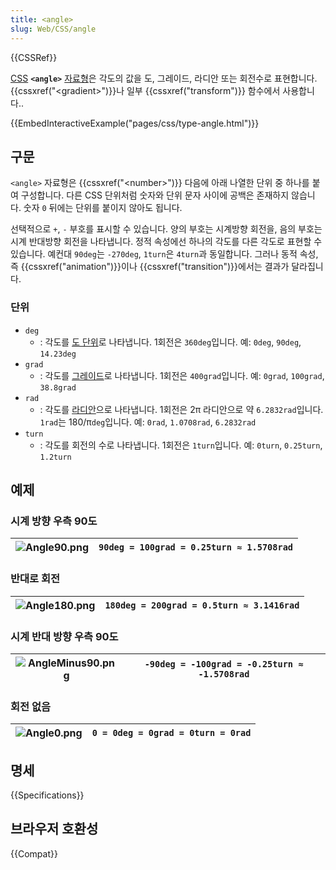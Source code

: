 ```yaml
---
title: <angle>
slug: Web/CSS/angle
---
```


{{CSSRef}}

[CSS](/ko/docs/Web/CSS) **`<angle>`** [자료형](/ko/docs/Web/CSS/CSS_Types)은 각도의 값을 도, 그레이드, 라디안 또는 회전수로 표현합니다. {{cssxref("&lt;gradient&gt;")}}나 일부 {{cssxref("transform")}} 함수에서 사용합니다..

{{EmbedInteractiveExample("pages/css/type-angle.html")}}

## 구문

`<angle>` 자료형은 {{cssxref("&lt;number&gt;")}} 다음에 아래 나열한 단위 중 하나를 붙여 구성합니다. 다른 CSS 단위처럼 숫자와 단위 문자 사이에 공백은 존재하지 않습니다. 숫자 `0` 뒤에는 단위를 붙이지 않아도 됩니다.

선택적으로 `+`, `-` 부호를 표시할 수 있습니다. 양의 부호는 시계방향 회전을, 음의 부호는 시계 반대방향 회전을 나타냅니다. 정적 속성에선 하나의 각도를 다른 각도로 표현할 수 있습니다. 예컨대 `90deg`는 `-270deg`, `1turn`은 `4turn`과 동일합니다. 그러나 동적 속성, 즉 {{cssxref("animation")}}이나 {{cssxref("transition")}}에서는 결과가 달라집니다.

### 단위

- `deg`
  - : 각도를 [도 단위](<https://ko.wikipedia.org/wiki/%EB%8F%84_(%EA%B0%81%EB%8F%84)>)로 나타냅니다. 1회전은 `360deg`입니다. 예: `0deg`, `90deg`, `14.23deg`
- `grad`
  - : 각도를 [그레이드](https://ko.wikipedia.org/wiki/%EA%B7%B8%EB%A0%88%EC%9D%B4%EB%93%9C)로 나타냅니다. 1회전은 `400grad`입니다. 예: `0grad`, `100grad`, `38.8grad`
- `rad`
  - : 각도를 [라디안](https://ko.wikipedia.org/wiki/%EB%9D%BC%EB%94%94%EC%95%88)으로 나타냅니다. 1회전은 2π 라디안으로 약 `6.2832rad`입니다. `1rad`는 180/π`deg`입니다. 예: `0rad`, `1.0708rad`, `6.2832rad`
- `turn`
  - : 각도를 회전의 수로 나타냅니다. 1회전은 `1turn`입니다. 예: `0turn`, `0.25turn`, `1.2turn`

## 예제

### 시계 방향 우측 90도

| ![Angle90.png](angle90.png) | `90deg = 100grad = 0.25turn ≈ 1.5708rad` |
| ------------------------- | --------------------------------- |

### 반대로 회전

| ![Angle180.png](angle180.png) | `180deg = 200grad = 0.5turn ≈ 3.1416rad` |
| ------------------------- | --------------------------------- |

### 시계 반대 방향 우측 90도

| ![AngleMinus90.png](angleMinus90.png) | `-90deg = -100grad = -0.25turn ≈ -1.5708rad` |
| ------------------------- | --------------------------------- |

### 회전 없음

| ![Angle0.png](angle0.png) | `0 = 0deg = 0grad = 0turn = 0rad` |
| ------------------------- | --------------------------------- |

## 명세

{{Specifications}}

## 브라우저 호환성

{{Compat}}

